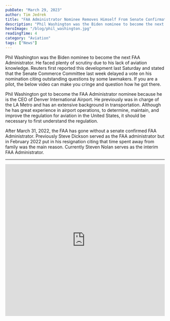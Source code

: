 ```yaml
---
pubDate: "March 29, 2023"
author: Tim Jedrek
title: "FAA Administrator Nominee Removes Himself From Senate Confirmation"
description: "Phil Washington was the Biden nominee to become the next FAA Administrator.  He faced plenty of scrutiny due to his lack of aviation knowledge.  Reuters first reported this development last Saturday and stated that the Senate Commerce Committee last week delayed a vote on his nomination citing outstanding questions by some lawmakers.  If you are a pilot, the below video can make you cringe and question how he got there."
heroImage: "/blog/phil_washington.jpg"
readingTime: 4
category: "Aviation"
tags: ["News"]
---
```


Phil Washington was the Biden nominee to become the next FAA Administrator. He faced plenty of scrutiny due to his lack of aviation knowledge. Reuters first reported this development last Saturday and stated that the Senate Commerce Committee last week delayed a vote on his nomination citing outstanding questions by some lawmakers. If you are a pilot, the below video can make you cringe and question how he got there.

Phil Washington got to become the FAA Administrator nominee because he is the CEO of Denver International Airport. He previously was in charge of the LA Metro and has an extensive background in transportation. Although he has great experience in airport operations, to determine, maintain, and improve the regulation for aviation in the United States, it should be necessary to first understand the regulation.

After March 31, 2022, the FAA has gone without a senate confirmed FAA Administrator. Previously Steve Dickson served as the FAA administrator but in February 2022 put in his resignation citing that time spent away from family was the main reason. Currently Steven Nolan serves as the interim FAA Administrator.

---

<iframe width="100%" height="480" src="https://www.youtube.com/embed/iEj2Yq0okzU?si=X4_wzgyCvgwNfKlA" title="YouTube video player" frameborder="0" allow="accelerometer; autoplay; clipboard-write; encrypted-media; gyroscope; picture-in-picture; web-share" referrerpolicy="strict-origin-when-cross-origin" allowfullscreen></iframe>

